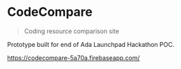 # CodeCompare

> Coding resource comparison site

Prototype built for end of Ada Launchpad Hackathon POC.

https://codecompare-5a70a.firebaseapp.com/
